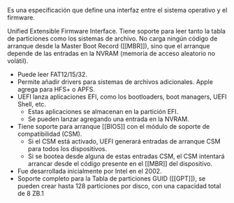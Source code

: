 Es una especificación que define una interfaz entre el sistema operativo y el firmware.

Unified Extensible Firmware Interface. Tiene soporte para leer tanto la tabla de particiones como los sistemas de archivo. No carga ningún código de arranque desde la Master Boot Record ([[MBR]]), sino que el arranque depende de las entradas en la NVRAM (memoria de acceso aleatorio no volátil).
- Puede leer FAT12/15/32.
- Permite añadir drivers para sistemas de archivos adicionales. Apple agrega para HFS+ o APFS.
- UEFI lanza aplicaciones EFI, como los bootloaders, boot managers, UEFI Shell, etc.
	- Estas aplicaciones se almacenan en la partición EFI.
	- Se pueden lanzar agregando una entrada en la NVRAM.
- Tiene soporte para arranque [[BIOS]] con el módulo de soporte de compatibilidad (CSM).
	- Si el CSM está activado, UEFI generará entradas de arranque CSM para todos los dispositivos.
	- Si se bootea desde alguna de estas entradas CSM, el CSM intentará arrancar desde el código presente en el [[MBR]] del dispositivo.
- Fue desarrollada inicialmente por Intel en el 2002.
- Soporte completo para la Tabla de particiones GUID ([[GPT]]), se pueden crear hasta 128 particiones por disco, con una capacidad total de 8 ZB.1